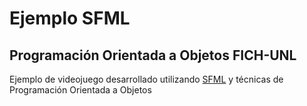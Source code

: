 # Ejemplo SFML
## Programación Orientada a Objetos FICH-UNL

Ejemplo de videojuego desarrollado utilizando [SFML](https://www.sfml-dev.org) y técnicas de Programación Orientada a Objetos

 
